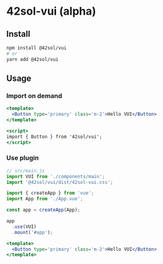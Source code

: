 # 42sol-vui (alpha)

## Install
```bash
npm install @42sol/vui
# or
yarn add @42sol/vui
```

## Usage
### Import on demand
```jsx
<template>
  <Button type='primary' class='m-2'>Hello VUI</Button>
</template>

<script>
import { Button } from '42sol/vui';
</script>
```

### Use plugin
```javascript
// src/main.js
import VUI from './components/main';
import '@42sol/vui/dist/42sol-vui.css';

import { createApp } from 'vue';
import App from './App.vue';

const app = createApp(App);

app
  .use(VUI)
  .mount('#app');
```

```jsx
<template>
  <Button type='primary' class='m-2'>Hello VUI</Button>
</template>
```
